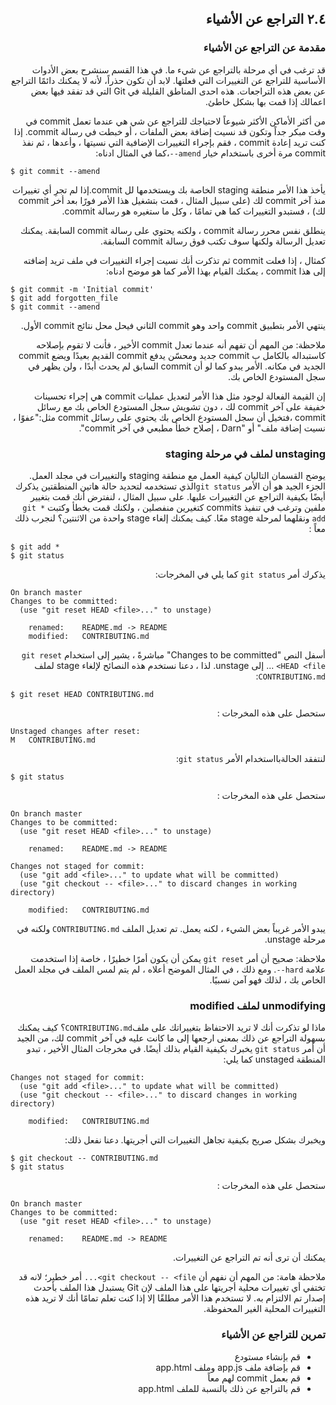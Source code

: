 <div dir="rtl" align="right">


## ٢.٤ التراجع عن الأشياء ##

### مقدمة عن التراجع عن الأشياء ###

قد ترغب في أي مرحلة بالتراجع عن شيء ما. في هذا القسم سنشرح بعض الأدوات الأساسية للتراجع عن التغييرات التي فعلتها. لابد أن تكون حذراً، لأنه لا يمكنك دائمًا التراجع عن بعض هذه التراجعات. هذه احدى المناطق القليلة في Git التي قد تفقد فيها بعض اعمالك إذا قمت بها بشكل خاطئ.

من أكثر الأماكن الأكثر شيوعاً لاحتياجك للتراجع عن شي هي عندما تعمل commit في وقت مبكر جداً وتكون قد نسيت إضافة بعض الملفات ، أو خبطت في رسالة commit. إذا كنت تريد إعادة commit ، فقم بإجراء التغييرات الإضافية التي نسيتها ، وأعدها ، ثم نفذ commit مرة أخرى باستخدام خيار `amend--`،كما في المثال ادناه:

<div dir="ltr" align="left">

```git
$ git commit --amend
```
</div>

يأخذ هذا الأمر منطقة staging الخاصة بك ويستخدمها لل commit.إذا لم تجرِ أي تغييرات منذ آخر commit لك (على سبيل المثال ، قمت بتشغيل هذا الأمر فورًا بعد أخر commit لك) ، فستبدو التغييرات كما هي تمامًا ، وكل ما ستغيره هو رسالة commit.

ينطلق نفس محرر رسالة commit ، ولكنه يحتوي على رسالة commit السابقة. يمكنك تعديل الرسالة ولكنها سوف تكتب فوق رسالة commit السابقة.

كمثال ، إذا فعلت commit ثم تذكرت أنك نسيت إجراء التغييرات في ملف تريد إضافته إلى هذا commit ، يمكنك القيام بهذا الأمر كما هو موضح ادناه:


<div dir="ltr" align="left">


```git
$ git commit -m 'Initial commit'
$ git add forgotten_file
$ git commit --amend
```
</div>

ينتهي الأمر بتطبيق commit واحد وهو commit الثاني فيحل محل نتائج  commit الأول.




ملاحظة:
من المهم أن تفهم أنه عندما تعدل commit الأخير ، فأنت لا تقوم بإصلاحه كاستبداله بالكامل ب commit جديد ومحسّن يدفع commit القديم بعيدًا ويضع commit الجديد في مكانه. الأمر يبدو كما لو أن commit السابق لم يحدث أبدًا ، ولن يظهر في سجل المستودع الخاص بك.

إن القيمة الفعالة لوجود مثل هذا الأمر لتعديل عمليات commit هي إجراء تحسينات خفيفة على آخر commit لك ، دون تشويش سجل المستودع الخاص بك مع رسائل commit ،فتخيل أن سجل المستودع الخاص بك يحتوي على  رسائل commit مثل:"عفوًا ، نسيت إضافة ملف" أو "Darn ، إصلاح خطأ مطبعي في آخر commit".





### unstaging لملف في مرحلة staging ###

يوضح القسمان التاليان كيفية العمل مع منطقة staging والتغييرات في مجلد العمل. الجزء الجيد هو أن الأمر `git status`الذي تستخدمه لتحديد حالة هاتين المنطقتين يذكرك أيضًا بكيفية التراجع عن التغييرات عليها. على سبيل المثال ، لنفترض أنك قمت بتغيير ملفين وترغب في تنفيذ commits  كتغيرين منفصلين ، ولكنك قمت بخطأ وكتبت `* git add` ونقلهما لمرحلة stage معًا. كيف يمكنك إلغاء stage واحدة من الاثنتين؟ لنجرب ذلك معاً :
<div dir="ltr" align="left">

```git
$ git add *
$ git status
```
</div>


  يذكرك أمر `git status` كما يلي في المخرجات:

<div dir="ltr" align="left">

```git
On branch master
Changes to be committed:
  (use "git reset HEAD <file>..." to unstage)

    renamed:    README.md -> README
    modified:   CONTRIBUTING.md
```

</div>




أسفل النص "Changes to be committed" مباشرةً ، يشير إلى استخدام `git reset HEAD <file>` ... إلى unstage. لذا ، دعنا نستخدم هذه النصائح لإلغاء stage لملف `CONTRIBUTING.md`:

<div dir="ltr" align="left">

```git
$ git reset HEAD CONTRIBUTING.md
```
</div>


ستحصل على هذه المخرجات  :

<div dir="ltr" align="left">


```git
Unstaged changes after reset:
M	CONTRIBUTING.md
```
</div>


لنتفقد الحالةبااستخدام الأمر `git status`: 

<div dir="ltr" align="left">

```git
$ git status
```
</div>


ستحصل على هذه المخرجات  :


<div dir="ltr" align="left">

```git
On branch master
Changes to be committed:
  (use "git reset HEAD <file>..." to unstage)

    renamed:    README.md -> README

Changes not staged for commit:
  (use "git add <file>..." to update what will be committed)
  (use "git checkout -- <file>..." to discard changes in working directory)

    modified:   CONTRIBUTING.md
```
</div>




يبدو الأمر غريباً بعض الشيء ، لكنه يعمل. تم تعديل الملف `CONTRIBUTING.md` ولكنه في مرحلة unstage.

ملاحظة:
صحيح أن أمر `git reset` يمكن أن يكون أمرًا خطيرًا ، خاصة إذا استخدمت علامة `hard--`. ومع ذلك ، في المثال الموضح أعلاه ، لم يتم لمس الملف في مجلد العمل الخاص بك ، لذلك فهو آمن نسبيًا.


### unmodifying لملف modified ###

ماذا لو تذكرت أنك لا تريد الاحتفاظ بتغييراتك على ملف`CONTRIBUTING.md`؟ كيف يمكنك بسهولة التراجع عن ذلك بمعنى ارجعها  إلى ما كانت عليه في آخر commit لك، من الجيد أن أمر `git status` يخبرك بكيفية القيام بذلك أيضًا. في مخرجات المثال الأخير ، تبدو المنطقة unstaged كما يلي:

<div dir="ltr" align="left">

```git
Changes not staged for commit:
  (use "git add <file>..." to update what will be committed)
  (use "git checkout -- <file>..." to discard changes in working directory)

    modified:   CONTRIBUTING.md
```
</div>


ويخبرك بشكل صريح بكيفية تجاهل التغييرات التي أجريتها. دعنا نفعل ذلك:

<div dir="ltr" align="left">


```git
$ git checkout -- CONTRIBUTING.md
$ git status
```
</div>


ستحصل على هذه المخرجات  :

<div dir="ltr" align="left">


```git
On branch master
Changes to be committed:
  (use "git reset HEAD <file>..." to unstage)

    renamed:    README.md -> README
```
</div>




يمكنك أن ترى أنه تم التراجع عن التغييرات.

ملاحظة هامة:
من المهم أن نفهم أن `git checkout -- <file>...`  أمر خطير؛ لانه قد تختفي أي تغييرات محلية أجريتها على هذا الملف  لإن Git يستبدل هذا الملف بأحدث إصدار تم الالتزام به. لا تستخدم هذا الأمر مطلقًا إلا إذا كنت تعلم تمامًا أنك لا تريد هذه التغييرات المحلية الغير المحفوظة.



### تمرين للتراجع عن الأشياء  ###

<ul>
<li>قم بإنشاء مستودع  </li>
<li>قم بإضافة ملف app.js وملف app.html</li>
<li>قم بعمل commit لهم معاً</li>
<li>قم بالتراجع عن ذلك بالنسبة للملف app.html </li>
</ul>

</div>

